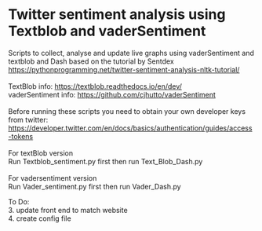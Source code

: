 # Twitter sentiment analysis using Textblob and vaderSentiment </br>

Scripts to collect, analyse and update live graphs using vaderSentiment and textblob and Dash based on the tutorial by Sentdex</br> https://pythonprogramming.net/twitter-sentiment-analysis-nltk-tutorial/</br>
</br>
TextBlob info: https://textblob.readthedocs.io/en/dev/ </br>
vaderSentiment info: https://github.com/cjhutto/vaderSentiment </br>
</br>
Before running these scripts you need to obtain your own developer keys from twitter:</br> https://developer.twitter.com/en/docs/basics/authentication/guides/access-tokens </br>
</br>
For textBlob version</br>
Run Textblob_sentiment.py first then run Text_Blob_Dash.py</br>
</br>
For vadersentiment version</br>
Run Vader_sentiment.py first then run Vader_Dash.py</br>



To Do:</br>
3. update front end to match website</br>
4. create config file</br>
